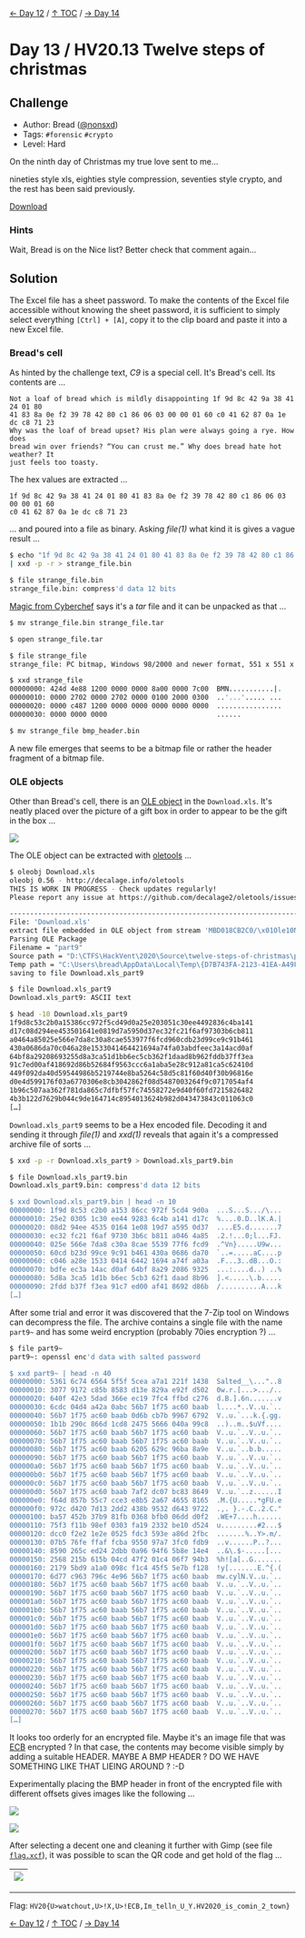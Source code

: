 [← Day 12](../day12/) / [↑ TOC](../README.md) / [→ Day 14](../day14/)


# Day 13 / HV20.13 Twelve steps of christmas



## Challenge

<!-- ...10....:...20....:...30....:...40....:...50....:...60....:...70....:. -->
* Author: Bread ([@nonsxd](https://twitter.com/nonsxd))
* Tags:   `#forensic` `#crypto`
* Level:  Hard

On the ninth day of Christmas my true love sent to me...

nineties style xls,
eighties style compression,
seventies style crypto,
and the rest has been said previously.

[Download](Download.xls)


### Hints

Wait, Bread is on the Nice list? Better check that comment again...



## Solution

The Excel file has a sheet password. To make the contents of the Excel file
accessible without knowing the sheet password, it is sufficient to simply select
everything `[Ctrl] + [A]`, copy it to the clip board and paste it into a new
Excel file.


### Bread's cell

As hinted by the challenge text, _C9_ is a special cell. It's Bread's cell. Its
contents are …

```
Not a loaf of bread which is mildly disappointing 1f 9d 8c 42 9a 38 41 24 01 80
41 83 8a 0e f2 39 78 42 80 c1 86 06 03 00 00 01 60 c0 41 62 87 0a 1e dc c8 71 23
Why was the loaf of bread upset? His plan were always going a rye. How does
bread win over friends? “You can crust me.” Why does bread hate hot weather? It
just feels too toasty.
```

The hex values are extracted … 

```
1f 9d 8c 42 9a 38 41 24 01 80 41 83 8a 0e f2 39 78 42 80 c1 86 06 03 00 00 01 60
c0 41 62 87 0a 1e dc c8 71 23
```

… and poured into a file as binary. Asking _file(1)_ what kind it is gives a
vague result …

```sh
$ echo "1f 9d 8c 42 9a 38 41 24 01 80 41 83 8a 0e f2 39 78 42 80 c1 86 06 03 00 00 01 60 c0 41 62 87 0a 1e dc c8 71 23" \
| xxd -p -r > strange_file.bin

$ file strange_file.bin
strange_file.bin: compress'd data 12 bits
```

[Magic from Cyberchef]() says it's a _tar_ file and it can be unpacked as
that …

[Magic from Cyberchef]: https://gchq.github.io/CyberChef/#recipe=From_Hex('Auto')Magic(3,false,false,'')&input=MWYgOWQgOGMgNDIgOWEgMzggNDEgMjQgMDEgODAgNDEgODMgOGEgMGUgZjIgMzkgNzggNDIgODAgYzEgODYgMDYgMDMgMDAgMDAgMDEgNjAgYzAgNDEgNjIgODcgMGEgMWUgZGMgYzggNzEgMjM

```sh
$ mv strange_file.bin strange_file.tar

$ open strange_file.tar

$ file strange_file
strange_file: PC bitmap, Windows 98/2000 and newer format, 551 x 551 x 32

$ xxd strange_file
00000000: 424d 4e88 1200 0000 0000 8a00 0000 7c00  BMN...........|.
00000010: 0000 2702 0000 2702 0000 0100 2000 0300  ..'...'..... ...
00000020: 0000 c487 1200 0000 0000 0000 0000 0000  ................
00000030: 0000 0000 0000                           ......

$ mv strange_file bmp_header.bin
```

A new file emerges that seems to be a bitmap file or rather the header fragment
of a bitmap file.


### OLE objects

<!-- ...10....:...20....:...30....:...40....:...50....:...60....:...70....:. -->
Other than Bread's cell, there is an [OLE object] in the `Download.xls`. It's
neatly placed over the picture of a gift box in order to appear to be the gift
in the box …

[OLE object]: https://en.wikipedia.org/wiki/Object_Linking_and_Embedding

![](screenshot_gift.png)

The OLE object can be extracted with [oletools] …

[oletools]: https://pypi.org/project/oletools/

```sh
$ oleobj Download.xls
oleobj 0.56 - http://decalage.info/oletools
THIS IS WORK IN PROGRESS - Check updates regularly!
Please report any issue at https://github.com/decalage2/oletools/issues

-------------------------------------------------------------------------------
File: 'Download.xls'
extract file embedded in OLE object from stream 'MBD018CB2C0/\x01Ole10Native':
Parsing OLE Package
Filename = "part9"
Source path = "D:\CTFS\HackVent\2020\Source\twelve-steps-of-christmas\part3\resources\part9"
Temp path = "C:\Users\bread\AppData\Local\Temp\{D7B743FA-2123-41EA-A49F-4B7EF5005334}\part9"
saving to file Download.xls_part9

$ file Download.xls_part9
Download.xls_part9: ASCII text

$ head -10 Download.xls_part9 
1f9d8c53c2b0a15386cc972f5cd49d0a25e203051c30ee4492836c4ba141
d17c08d294ee453501641e0819d7a5950d37ec32fc21f6af97303b6cb811
a0464a85025e566e7da8c30a8cae553977f6fcd960cdb23d99ce9c91b461
430a0686da70c046a28e1533041464421694a74fa03abdfeec3a14acd0af
64bf8a29208693255d8a3ca51d1bb6ec5cb362f1daad8b962fddb37ff3ea
91c7ed00af418692d86b52684f9563ccc6a1aba5e28c912a81ca5c62410d
449f092da40d59544986b5219744e8ba5264c58d5c81f60d40f30b96816e
d0e4d599176f03a6770306e8cb3042862f08d5487003264f9c0717054af4
1b96c507aa362f781da865c7dfbf57fc74558272e9d40f60fd7215826482
4b3b122d7629b044c9de164714c8954013624b982d043473843c011063c0
[…]
```

`Download.xls_part9` seems to be a Hex encoded file. Decoding it and sending it
through _file(1)_ and _xxd(1)_ reveals that again it's a compressed archive file
of sorts …

```sh
$ xxd -p -r Download.xls_part9 > Download.xls_part9.bin

$ file Download.xls_part9.bin 
Download.xls_part9.bin: compress'd data 12 bits

$ xxd Download.xls_part9.bin | head -n 10
00000000: 1f9d 8c53 c2b0 a153 86cc 972f 5cd4 9d0a  ...S...S.../\...
00000010: 25e2 0305 1c30 ee44 9283 6c4b a141 d17c  %....0.D..lK.A.|
00000020: 08d2 94ee 4535 0164 1e08 19d7 a595 0d37  ....E5.d.......7
00000030: ec32 fc21 f6af 9730 3b6c b811 a046 4a85  .2.!...0;l...FJ.
00000040: 025e 566e 7da8 c30a 8cae 5539 77f6 fcd9  .^Vn}.....U9w...
00000050: 60cd b23d 99ce 9c91 b461 430a 0686 da70  `..=.....aC....p
00000060: c046 a28e 1533 0414 6442 1694 a74f a03a  .F...3..dB...O.:
00000070: bdfe ec3a 14ac d0af 64bf 8a29 2086 9325  ...:....d..) ..%
00000080: 5d8a 3ca5 1d1b b6ec 5cb3 62f1 daad 8b96  ].<.....\.b.....
00000090: 2fdd b37f f3ea 91c7 ed00 af41 8692 d86b  /..........A...k
[…]
```

<!-- ...10....:...20....:...30....:...40....:...50....:...60....:...70....:. -->
After some trial and error it was discovered that the 7-Zip tool on Windows can
decompress the file. The archive contains a single file with the name `part9~`
and has some weird encryption (probably 70ies encryption ?) …

```sh
$ file part9~
part9~: openssl enc'd data with salted password

$ xxd part9~ | head -n 40
00000000: 5361 6c74 6564 5f5f 5cea a7a1 221f 1438  Salted__\..."..8
00000010: 3077 9172 c85b 8583 d13e 829a e92f d502  0w.r.[...>.../..
00000020: 640f 42e3 5dad 366e ec19 7fc4 ffbd c276  d.B.].6n.......v
00000030: 6cdc 04d4 a42a 0abc 56b7 1f75 ac60 baab  l....*..V..u.`..
00000040: 56b7 1f75 ac60 baab 0d6b cb7b 9967 6792  V..u.`...k.{.gg.
00000050: 1b1b 290c 866d 1cd8 2475 5666 040a 99c8  ..)..m..$uVf....
00000060: 56b7 1f75 ac60 baab 56b7 1f75 ac60 baab  V..u.`..V..u.`..
00000070: 56b7 1f75 ac60 baab 56b7 1f75 ac60 baab  V..u.`..V..u.`..
00000080: 56b7 1f75 ac60 baab 6205 629c 96ba 8a9e  V..u.`..b.b.....
00000090: 56b7 1f75 ac60 baab 56b7 1f75 ac60 baab  V..u.`..V..u.`..
000000a0: 56b7 1f75 ac60 baab 56b7 1f75 ac60 baab  V..u.`..V..u.`..
000000b0: 56b7 1f75 ac60 baab 56b7 1f75 ac60 baab  V..u.`..V..u.`..
000000c0: 56b7 1f75 ac60 baab 56b7 1f75 ac60 baab  V..u.`..V..u.`..
000000d0: 56b7 1f75 ac60 baab 7af2 dc07 bc83 8649  V..u.`..z......I
000000e0: f64d 857b 55c7 cce3 e8b5 2a67 4655 8165  .M.{U.....*gFU.e
000000f0: 972c d420 7d13 2dd2 438b 9532 d643 9722  .,. }.-.C..2.C."
00000100: ba57 452b 37b9 81fb 0368 bfb0 06dd d0f2  .WE+7....h......
00000110: 75f3 f11b 98ef 0303 fa19 2332 be10 d524  u.........#2...$
00000120: dcc0 f2e2 1e2e 0525 fdc3 593e a86d 2fbc  .......%..Y>.m/.
00000130: 07b5 76fe ffaf fcba 9550 97a7 3fc0 fdb9  ..v......P..?...
00000140: 8590 265c ed24 2dbb 0a96 94f6 5b8e 14e4  ..&\.$-.....[...
00000150: 2568 215b 615b 04cd 47f2 01c4 06f7 94b3  %h![a[..G.......
00000160: 2179 5bd9 a1a0 098c f1c4 45f5 5e7b f128  !y[.......E.^{.(
00000170: 6d77 c963 796c 4e96 56b7 1f75 ac60 baab  mw.cylN.V..u.`..
00000180: 56b7 1f75 ac60 baab 56b7 1f75 ac60 baab  V..u.`..V..u.`..
00000190: 56b7 1f75 ac60 baab 56b7 1f75 ac60 baab  V..u.`..V..u.`..
000001a0: 56b7 1f75 ac60 baab 56b7 1f75 ac60 baab  V..u.`..V..u.`..
000001b0: 56b7 1f75 ac60 baab 56b7 1f75 ac60 baab  V..u.`..V..u.`..
000001c0: 56b7 1f75 ac60 baab 56b7 1f75 ac60 baab  V..u.`..V..u.`..
000001d0: 56b7 1f75 ac60 baab 56b7 1f75 ac60 baab  V..u.`..V..u.`..
000001e0: 56b7 1f75 ac60 baab 56b7 1f75 ac60 baab  V..u.`..V..u.`..
000001f0: 56b7 1f75 ac60 baab 56b7 1f75 ac60 baab  V..u.`..V..u.`..
00000200: 56b7 1f75 ac60 baab 56b7 1f75 ac60 baab  V..u.`..V..u.`..
00000210: 56b7 1f75 ac60 baab 56b7 1f75 ac60 baab  V..u.`..V..u.`..
00000220: 56b7 1f75 ac60 baab 56b7 1f75 ac60 baab  V..u.`..V..u.`..
00000230: 56b7 1f75 ac60 baab 56b7 1f75 ac60 baab  V..u.`..V..u.`..
00000240: 56b7 1f75 ac60 baab 56b7 1f75 ac60 baab  V..u.`..V..u.`..
00000250: 56b7 1f75 ac60 baab 56b7 1f75 ac60 baab  V..u.`..V..u.`..
00000260: 56b7 1f75 ac60 baab 56b7 1f75 ac60 baab  V..u.`..V..u.`..
00000270: 56b7 1f75 ac60 baab 56b7 1f75 ac60 baab  V..u.`..V..u.`..
[…]
```

<!-- ...10....:...20....:...30....:...40....:...50....:...60....:...70....:. -->
It looks too orderly for an encrypted file. Maybe it's an image file that was 
[ECB] encrypted ? In that case, the contents may become visible simply by
adding a suitable HEADER. MAYBE A BMP HEADER ? DO WE HAVE SOMETHING LIKE THAT
LIEING AROUND ? :-D

[ECB]: https://en.wikipedia.org/wiki/Block_cipher_mode_of_operation#ECB

Experimentally placing the BMP header in front of the encrypted file with
different offsets gives images like the following …

![](experimental_bmp_1.png)

![](experimental_bmp_2.png)

After selecting a decent one and cleaning it further with Gimp (see file
[`flag.xcf`](flag.xcf)), it was possible to scan the QR code and get hold of the
flag …

| ![](experimental_bmp_cleaned.png)
|-

--------------------------------------------------------------------------------

Flag: `HV20{U>watchout,U>!X,U>!ECB,Im_telln_U_Y.HV2020_is_comin_2_town}`

[← Day 12](../day12/) / [↑ TOC](../README.md) / [→ Day 14](../day14/)
